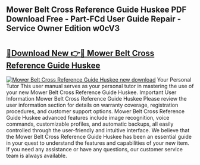 ## Mower Belt Cross Reference Guide Huskee PDF Download Free - Part-FCd User Guide Repair - Service Owner Edition w0cV3

# <h2><a href="http://bc68012.oget.top/?id=Mower+Belt+Cross+Reference+Guide+Huskee">🔗Download New 👉🔴 Mower Belt Cross Reference Guide Huskee</a></h2>

[![Mower Belt Cross Reference Guide Huskee new download](https://i.imgur.com/5g1atiW.png)](http://bc68012.oget.top/?id=Mower+Belt+Cross+Reference+Guide+Huskee)
Your Personal Tutor This user manual serves as your personal tutor in mastering the use of your new Mower Belt Cross Reference Guide Huskee. Important User Information Mower Belt Cross Reference Guide Huskee Please review the user information section for details on warranty coverage, registration procedures, and customer support options. Mower Belt Cross Reference Guide Huskee advanced features include image recognition, voice commands, customizable profiles, and automatic backups, all easily controlled through the user-friendly and intuitive interface. We believe that the Mower Belt Cross Reference Guide Huskee has been an essential guide in your quest to understand the features and capabilities of your new item. If you need any assistance or have any questions, our customer service team is always available.
